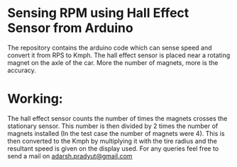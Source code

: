 # Sensing RPM using Hall Effect Sensor from Arduino
The repository contains the arduino code which can sense speed and convert it from RPS to Kmph.
The hall effect sensor is placed near a rotating magnet on the axle of the car. More the number of magnets, more is the accuracy.
# Working:
  The hall effect sensor counts the number of times the magnets crosses the stationary sensor. This number is then divided by 2 times the number of magnets installed (In the test case the number of magnets were 4). This is then converted to the Kmph by multiplying it with the tire radius and the resultant speed is given on the display used.
For any queries feel free to send a mail on adarsh.pradyut@gmail.com
